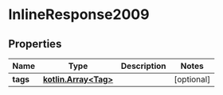 
# InlineResponse2009

## Properties
Name | Type | Description | Notes
------------ | ------------- | ------------- | -------------
**tags** | [**kotlin.Array&lt;Tag&gt;**](Tag.md) |  |  [optional]



